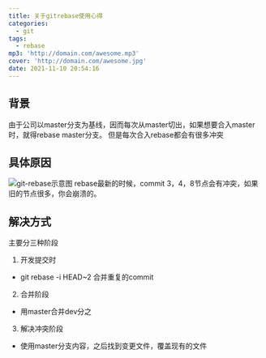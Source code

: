 ```yaml
---
title: 关于gitrebase使用心得
categories:
  - git
tags:
  - rebase
mp3: 'http://domain.com/awesome.mp3'
cover: 'http://domain.com/awesome.jpg'
date: 2021-11-10 20:54:16
---
```

## 背景
由于公司以master分支为基线，因而每次从master切出，如果想要合入master时，就得rebase master分支。
但是每次合入rebase都会有很多冲突
## 具体原因
![git-rebase示意图](git-rebase示意图.png)
rebase最新的时候，commit 3，4，8节点会有冲突，如果旧的节点很多，你会崩溃的。
## 解决方式
主要分三种阶段
1. 开发提交时
  - git rebase -i HEAD~2 合并重复的commit
2. 合并阶段
  - 用master合并dev分之
3. 解决冲突阶段
  - 使用master分支内容，之后找到变更文件，覆盖现有的文件